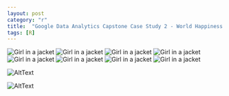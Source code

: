 ```yaml
---
layout: post
category: "r"
title:  "Google Data Analytics Capstone Case Study 2 - World Happiness Report"
tags: [R]
---
```

<img src="https://github.com/MoonBrillante/moonbrillante.github.io/raw/master/my_picture/worldhappiness001.jpg" alt="Girl in a jacket" width="" height="">
<img src="https://github.com/MoonBrillante/moonbrillante.github.io/raw/master/my_picture/worldhappiness002.jpg" alt="Girl in a jacket" width="" height="">
<img src="https://github.com/MoonBrillante/moonbrillante.github.io/raw/master/my_picture/worldhappiness003.jpg" alt="Girl in a jacket" width="" height="">
<img src="https://github.com/MoonBrillante/moonbrillante.github.io/raw/master/my_picture/worldhappiness004.jpg" alt="Girl in a jacket" width="" height="">
<img src="https://github.com/MoonBrillante/moonbrillante.github.io/raw/master/my_picture/worldhappiness005.jpg" alt="Girl in a jacket" width="" height="">
<img src="https://github.com/MoonBrillante/moonbrillante.github.io/raw/master/my_picture/worldhappiness006.jpg" alt="Girl in a jacket" width="" height="">
<img src="https://github.com/MoonBrillante/moonbrillante.github.io/raw/master/my_picture/worldhappiness007.jpg" alt="Girl in a jacket" width="" height="">
<img src="https://github.com/MoonBrillante/moonbrillante.github.io/raw/master/my_picture/worldhappiness008.jpg" alt="Girl in a jacket" width="" height="">

![AltText](/my_picture/django01.jpg)

![AltText](/my_picture/worldhappiness002.jpg)





